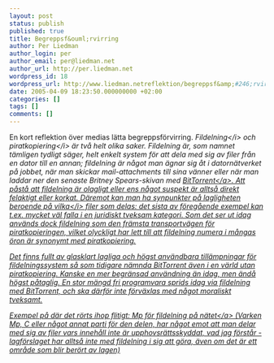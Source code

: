 ```yaml
---
layout: post
status: publish
published: true
title: Begreppsf&ouml;rvirring
author: Per Liedman
author_login: per
author_email: per@liedman.net
author_url: http://per.liedman.net
wordpress_id: 18
wordpress_url: http://www.liedman.netreflektion/begreppsf&amp;#246;rvirring/
date: 2005-04-09 18:23:50.000000000 +02:00
categories: []
tags: []
comments: []
---
```

En kort reflektion &ouml;ver medias l&auml;tta begreppsf&ouml;rvirring. <i>Fildelning<&#47;i> och <i>piratkopiering<&#47;i> &auml;r tv&aring; helt olika saker. Fildelning &auml;r, som namnet t&auml;mligen tydligt s&auml;ger, helt enkelt system f&ouml;r att dela med sig av filer fr&aring;n en dator till en annan; fildelning &auml;r n&aring;got man &auml;gnar sig &aring;t i datorn&auml;tverket p&aring; jobbet, n&auml;r man skickar mail-attachments till sina v&auml;nner eller n&auml;r man laddar ner den senaste Britney Spears-skivan med <a href="http:&#47;&#47;www.bittorrent.com&#47;">BitTorrent<&#47;a>. Att p&aring;st&aring; att fildelning &auml;r olagligt eller ens n&aring;got suspekt &auml;r allts&aring; direkt felaktigt eller korkat. D&auml;remot kan man ha synpunkter p&aring; lagligheten beroende p&aring; <i>vilka<&#47;i> filer som delas: det sista av f&ouml;reg&aring;ende exempel kan t.ex. mycket v&auml;l falla i en juridiskt tveksam kategori. Som det ser ut idag anv&auml;nds dock fildelning som den fr&auml;msta transportv&auml;gen f&ouml;r piratkopieringen, vilket olyckligt har lett till att fildelning numera i m&aring;ngas &ouml;ron &auml;r synonymt med piratkopiering.

Det finns fullt av glasklart lagliga och h&ouml;gst anv&auml;ndbara till&auml;mpningar f&ouml;r fildelningssystem s&aring; som tidigare n&auml;mnda BitTorrent &auml;ven i en v&auml;rld utan piratkopiering. Kanske en mer begr&auml;nsad anv&auml;ndning &auml;n idag, men &auml;nd&aring; h&ouml;gst p&aring;taglig. En stor m&auml;ngd fri programvara sprids idag via fildelning med BitTorrent, och ska d&auml;rf&ouml;r inte f&ouml;rv&auml;xlas med n&aring;got moraliskt tveksamt.

Exempel p&aring; d&auml;r det r&ouml;rts ihop flitigt:
<a href="http:&#47;&#47;www.dn.se&#47;DNet&#47;jsp&#47;polopoly.jsp?d=1042&a=395332">Mp f&ouml;r fildelning p&aring; n&auml;tet<&#47;a> (Varken Mp, C eller n&aring;got annat parti f&ouml;r den delen, har n&aring;got emot att man delar med sig av filer vars inneh&aring;ll inte &auml;r upphovsr&auml;ttsskyddat, vad jag f&ouml;rst&aring;r - lagf&ouml;rslaget har allts&aring; inte med fildelning i sig att g&ouml;ra, &auml;ven om det &auml;r ett omr&aring;de som blir ber&ouml;rt av lagen)
